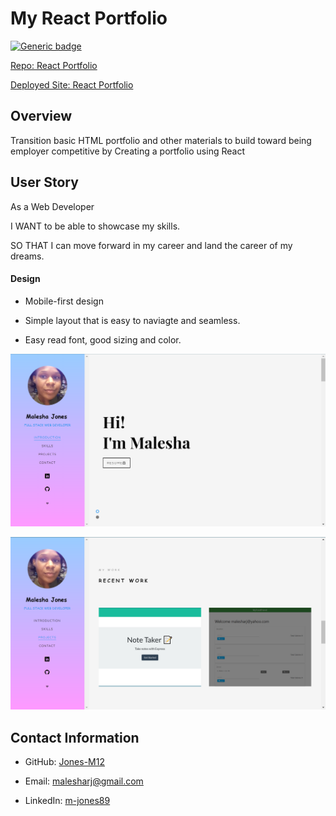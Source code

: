 # My React Portfolio

[![Generic badge](https://img.shields.io/badge/VERSION-1.1.0-BROWN.svg)](https://shields.io/)

[Repo: React Portfolio](https://github.com/Jones-M12/Jones-Portfolio.git)

[Deployed Site: React Portfolio](https://github.com/Jones-M12/Jones-Portfolio.git)

## Overview

Transition basic HTML portfolio and other materials to build toward being employer competitive by Creating a portfolio using React 

## User Story

As a Web Developer

I WANT to be able to showcase my skills.

SO THAT I can move forward in my career and land the career of my dreams.


#### Design

* Mobile-first design

* Simple layout that is easy to naviagte and seamless.

* Easy read font, good sizing and color.

![Portfolio](./careerfocus/public/images/reactportfolio.PNG)

![Portfolio Project](./careerfocus/public/images/port2.PNG)


## Contact Information

* GitHub: [Jones-M12](https://github.com/Jones-M12) 

* Email: malesharj@gmail.com 

* LinkedIn: [m-jones89](https://www.linkedin.com/in/m-jones8)

